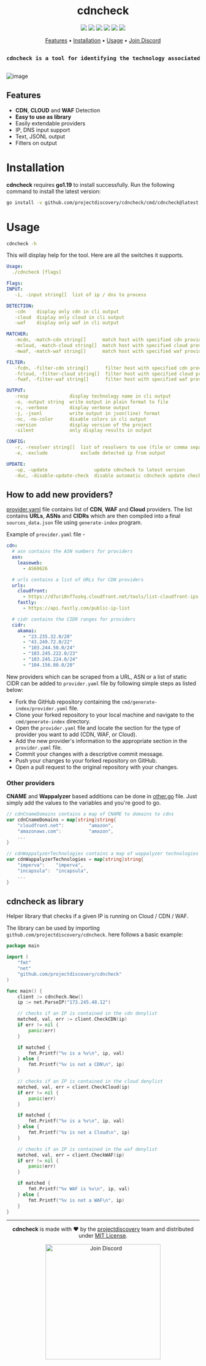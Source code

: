 <h1 align="center">
 cdncheck
<br>
</h1>


<p align="center">
<a href="https://opensource.org/licenses/MIT"><img src="https://img.shields.io/badge/license-MIT-_red.svg"></a>
<a href="https://goreportcard.com/badge/github.com/projectdiscovery/cdncheck"><img src="https://goreportcard.com/badge/github.com/projectdiscovery/cdncheck"></a>
<a href="https://pkg.go.dev/github.com/projectdiscovery/cdncheck/pkg/cdncheck"><img src="https://img.shields.io/badge/go-reference-blue"></a>
<a href="https://github.com/projectdiscovery/cdncheck/releases"><img src="https://img.shields.io/github/release/projectdiscovery/cdncheck"></a>
<a href="https://twitter.com/pdiscoveryio"><img src="https://img.shields.io/twitter/follow/pdiscoveryio.svg?logo=twitter"></a>
<a href="https://discord.gg/projectdiscovery"><img src="https://img.shields.io/discord/695645237418131507.svg?logo=discord"></a>
</p>

<p align="center">
  <a href="#features">Features</a> •
  <a href="#installation">Installation</a> •
  <a href="#usage">Usage</a> •
  <a href="https://discord.gg/projectdiscovery">Join Discord</a>

</p>

<pre align="center">
<b>
cdncheck is a tool for identifying the technology associated with dns / ip network addresses.
</b>
</pre>

![image](https://user-images.githubusercontent.com/8293321/234400462-9474a3b6-4f9f-443b-a5c7-15120d6cef5f.png)

## Features

- **CDN**, **CLOUD** and **WAF** Detection
- **Easy to use as library**
- Easily extendable providers
- IP, DNS input support
- Text, JSONL output
- Filters on output

# Installation

**cdncheck** requires **go1.19** to install successfully. Run the following command to install the latest version:

```sh
go install -v github.com/projectdiscovery/cdncheck/cmd/cdncheck@latest
```

# Usage

```sh
cdncheck -h
```

This will display help for the tool. Here are all the switches it supports.

```yaml
Usage:
  ./cdncheck [flags]

Flags:
INPUT:
   -i, -input string[]  list of ip / dns to process

DETECTION:
   -cdn    display only cdn in cli output
   -cloud  display only cloud in cli output
   -waf    display only waf in cli output

MATCHER:
   -mcdn, -match-cdn string[]      match host with specified cdn provider (fastly, cloudfront)
   -mcloud, -match-cloud string[]  match host with specified cloud provider (google, oracle, aws, azure)
   -mwaf, -match-waf string[]      match host with specified waf provider (cloudflare, incapsula)

FILTER:
   -fcdn, -filter-cdn string[]      filter host with specified cdn provider (fastly, cloudfront)
   -fcloud, -filter-cloud string[]  filter host with specified cloud provider (google, oracle, aws, azure)
   -fwaf, -filter-waf string[]      filter host with specified waf provider (cloudflare, incapsula)

OUTPUT:
   -resp               display technology name in cli output
   -o, -output string  write output in plain format to file
   -v, -verbose        display verbose output
   -j, -jsonl          write output in json(line) format
   -nc, -no-color      disable colors in cli output
   -version            display version of the project
   -silent             only display results in output

CONFIG:
   -r, -resolver string[]  list of resolvers to use (file or comma separated)
   -e, -exclude            exclude detected ip from output

UPDATE:
   -up, -update                 update cdncheck to latest version
   -duc, -disable-update-check  disable automatic cdncheck update check
```

## How to add new providers?

[provider.yaml](cmd/generate-index/provider.yaml) file contains list of **CDN**, **WAF** and **Cloud** providers. The list contains **URLs**, **ASNs** and **CIDRs** which are then compiled into a final `sources_data.json` file using `generate-index` program.

Example of `provider.yaml` file - 

```yaml
cdn:
  # asn contains the ASN numbers for providers
  asn:
    leaseweb:
      - AS60626

  # urls contains a list of URLs for CDN providers
  urls:
    cloudfront:
      - https://d7uri8nf7uskq.cloudfront.net/tools/list-cloudfront-ips
    fastly:
      - https://api.fastly.com/public-ip-list

  # cidr contains the CIDR ranges for providers
  cidr:
    akamai:
      - "23.235.32.0/20"
      - "43.249.72.0/22"
      - "103.244.50.0/24"
      - "103.245.222.0/23"
      - "103.245.224.0/24"
      - "104.156.80.0/20"
```

New providers which can be scraped from a URL, ASN or a list of static CIDR can be added to `provider.yaml` file by following simple steps as listed below:

- Fork the GitHub repository containing the `cmd/generate-index/provider.yaml` file.
- Clone your forked repository to your local machine and navigate to the `cmd/generate-index` directory.
- Open the `provider.yaml` file and locate the section for the type of provider you want to add (CDN, WAF, or Cloud).
- Add the new provider's information to the appropriate section in the `provider.yaml` file.
- Commit your changes with a descriptive commit message.
- Push your changes to your forked repository on GitHub.
- Open a pull request to the original repository with your changes.


### Other providers

**CNAME** and **Wappalyzer** based additions can be done in [other.go](other.go) file. Just simply add the values to the variables and you're good to go.

```go
// cdnCnameDomains contains a map of CNAME to domains to cdns
var cdnCnameDomains = map[string]string{
	"cloudfront.net":         "amazon",
	"amazonaws.com":          "amazon",
    ...
}

// cdnWappalyzerTechnologies contains a map of wappalyzer technologies to cdns
var cdnWappalyzerTechnologies = map[string]string{
	"imperva":    "imperva",
	"incapsula":  "incapsula",
	...
}
```

## cdncheck as library

Helper library that checks if a given IP is running on Cloud / CDN / WAF.

The library can be used by importing `github.com/projectdiscovery/cdncheck`. here follows a basic example:

```go
package main

import (
	"fmt"
	"net"
	"github.com/projectdiscovery/cdncheck"
)

func main() {
	client := cdncheck.New()
	ip := net.ParseIP("173.245.48.12")

	// checks if an IP is contained in the cdn denylist
	matched, val, err := client.CheckCDN(ip)
	if err != nil {
		panic(err)
	}

	if matched {
		fmt.Printf("%v is a %v\n", ip, val)
	} else {
		fmt.Printf("%v is not a CDN\n", ip)
	}

	// checks if an IP is contained in the cloud denylist
	matched, val, err = client.CheckCloud(ip)
	if err != nil {
		panic(err)
	}

	if matched {
		fmt.Printf("%v is a %v\n", ip, val)
	} else {
		fmt.Printf("%v is not a Cloud\n", ip)
	}

	// checks if an IP is contained in the waf denylist
	matched, val, err = client.CheckWAF(ip)
	if err != nil {
		panic(err)
	}

	if matched {
		fmt.Printf("%v WAF is %v\n", ip, val)
	} else {
		fmt.Printf("%v is not a WAF\n", ip)
	}
}
```

--------

<div align="center">

**cdncheck** is made with ❤️ by the [projectdiscovery](https://projectdiscovery.io) team and distributed under [MIT License](LICENSE.md).


<a href="https://discord.gg/projectdiscovery"><img src="https://raw.githubusercontent.com/projectdiscovery/nuclei-burp-plugin/main/static/join-discord.png" width="300" alt="Join Discord"></a>

</div>